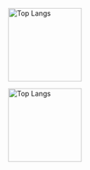 <div> 
  <img 
    alt="Top Langs" 
    height="150px" 
    src="https://github-readme-stats.vercel.app/api/top-langs/?username=yamoyamoto&layout=compact&theme=dark" 
  />

  <img 
    alt="Top Langs" 
    height="150px" 
    src="https://github-readme-stats.vercel.app/api?username=yamoyamoto&theme=dark&show_icons=true"
  />

</div>
<!--
🌱 I’m currently learning Go, TypeScript, and PHP
-->